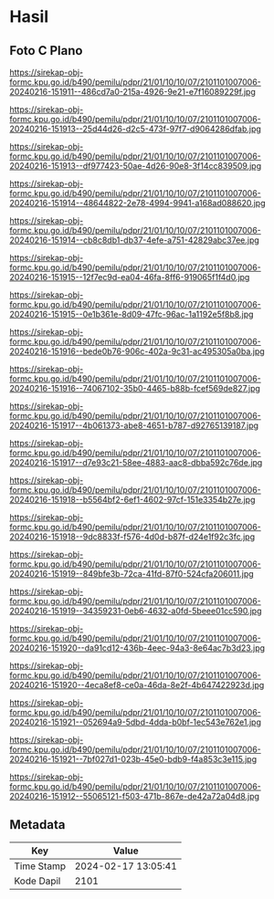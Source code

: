 # Hasil

## Foto C Plano

https://sirekap-obj-formc.kpu.go.id/b490/pemilu/pdpr/21/01/10/10/07/2101101007006-20240216-151911--486cd7a0-215a-4926-9e21-e7f16089229f.jpg

https://sirekap-obj-formc.kpu.go.id/b490/pemilu/pdpr/21/01/10/10/07/2101101007006-20240216-151913--25d44d26-d2c5-473f-97f7-d9064286dfab.jpg

https://sirekap-obj-formc.kpu.go.id/b490/pemilu/pdpr/21/01/10/10/07/2101101007006-20240216-151913--df977423-50ae-4d26-90e8-3f14cc839509.jpg

https://sirekap-obj-formc.kpu.go.id/b490/pemilu/pdpr/21/01/10/10/07/2101101007006-20240216-151914--48644822-2e78-4994-9941-a168ad088620.jpg

https://sirekap-obj-formc.kpu.go.id/b490/pemilu/pdpr/21/01/10/10/07/2101101007006-20240216-151914--cb8c8db1-db37-4efe-a751-42829abc37ee.jpg

https://sirekap-obj-formc.kpu.go.id/b490/pemilu/pdpr/21/01/10/10/07/2101101007006-20240216-151915--12f7ec9d-ea04-46fa-8ff6-919065f1f4d0.jpg

https://sirekap-obj-formc.kpu.go.id/b490/pemilu/pdpr/21/01/10/10/07/2101101007006-20240216-151915--0e1b361e-8d09-47fc-96ac-1a1192e5f8b8.jpg

https://sirekap-obj-formc.kpu.go.id/b490/pemilu/pdpr/21/01/10/10/07/2101101007006-20240216-151916--bede0b76-906c-402a-9c31-ac495305a0ba.jpg

https://sirekap-obj-formc.kpu.go.id/b490/pemilu/pdpr/21/01/10/10/07/2101101007006-20240216-151916--74067102-35b0-4465-b88b-fcef569de827.jpg

https://sirekap-obj-formc.kpu.go.id/b490/pemilu/pdpr/21/01/10/10/07/2101101007006-20240216-151917--4b061373-abe8-4651-b787-d92765139187.jpg

https://sirekap-obj-formc.kpu.go.id/b490/pemilu/pdpr/21/01/10/10/07/2101101007006-20240216-151917--d7e93c21-58ee-4883-aac8-dbba592c76de.jpg

https://sirekap-obj-formc.kpu.go.id/b490/pemilu/pdpr/21/01/10/10/07/2101101007006-20240216-151918--b5564bf2-6ef1-4602-97cf-151e3354b27e.jpg

https://sirekap-obj-formc.kpu.go.id/b490/pemilu/pdpr/21/01/10/10/07/2101101007006-20240216-151918--9dc8833f-f576-4d0d-b87f-d24e1f92c3fc.jpg

https://sirekap-obj-formc.kpu.go.id/b490/pemilu/pdpr/21/01/10/10/07/2101101007006-20240216-151919--849bfe3b-72ca-41fd-87f0-524cfa206011.jpg

https://sirekap-obj-formc.kpu.go.id/b490/pemilu/pdpr/21/01/10/10/07/2101101007006-20240216-151919--34359231-0eb6-4632-a0fd-5beee01cc590.jpg

https://sirekap-obj-formc.kpu.go.id/b490/pemilu/pdpr/21/01/10/10/07/2101101007006-20240216-151920--da91cd12-436b-4eec-94a3-8e64ac7b3d23.jpg

https://sirekap-obj-formc.kpu.go.id/b490/pemilu/pdpr/21/01/10/10/07/2101101007006-20240216-151920--4eca8ef8-ce0a-46da-8e2f-4b647422923d.jpg

https://sirekap-obj-formc.kpu.go.id/b490/pemilu/pdpr/21/01/10/10/07/2101101007006-20240216-151921--052694a9-5dbd-4dda-b0bf-1ec543e762e1.jpg

https://sirekap-obj-formc.kpu.go.id/b490/pemilu/pdpr/21/01/10/10/07/2101101007006-20240216-151921--7bf027d1-023b-45e0-bdb9-f4a853c3e115.jpg

https://sirekap-obj-formc.kpu.go.id/b490/pemilu/pdpr/21/01/10/10/07/2101101007006-20240216-151912--55065121-f503-471b-867e-de42a72a04d8.jpg


## Metadata

| Key        | Value               |
| ---------- | ------------------- |
| Time Stamp | 2024-02-17 13:05:41 |
| Kode Dapil | 2101                |



